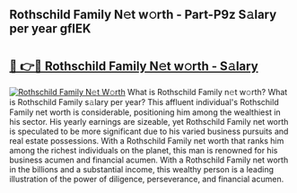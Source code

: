 ## Rothschild Family N𝚎t w𝚘rth - Part-P9z S𝚊lary per year gfIEK

# <h2><a href="http://gc00rke.nevu.top/?p=Rothschild+Family">🔗 👉🔴 Rothschild Family N𝚎t w𝚘rth - S𝚊lary</a></h2>

[![Rothschild Family N𝚎t W𝚘rth](https://i.imgur.com/EBH3L9S.jpeg)](http://gc00rke.nevu.top/?p=Rothschild+Family)
What is Rothschild Family n𝚎t w𝚘rth? What is Rothschild Family s𝚊lary per year?
This affluent individual's Rothschild Family net worth is considerable, positioning him among the wealthiest in his sector. His yearly earnings are sizeable, yet Rothschild Family net worth is speculated to be more significant due to his varied business pursuits and real estate possessions. With a Rothschild Family net worth that ranks him among the richest individuals on the planet, this man is renowned for his business acumen and financial acumen. With a Rothschild Family net worth in the billions and a substantial income, this wealthy person is a leading illustration of the power of diligence, perseverance, and financial acumen.
